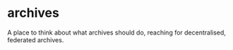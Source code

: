 archives
========

A place to think about what archives should do, reaching for decentralised, federated archives. 
